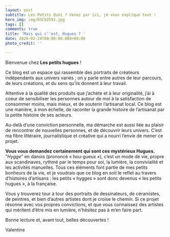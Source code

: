 ```yaml
---
layout: post
subtitle: Les Petits Quoi ? Venez par ici, je vous explique tout !
hero_img: img/DSC02592.jpg
tags: []
comments: true
title: 'Mais qui c''est, Hugues ? '
date: 2020-02-24T00:00:00.000+00:00
photo_credit: ''

---
```

Bienvenue chez **Les petits hugues** !

Ce blog est un espace qui rassemble des portraits de créateurs indépendants aux univers variés ; on y parle entre autres de leur parcours, de leurs créations, et du sens qu’ils donnent à leur travail.

Attentive à la qualité des produits que j’achète et à leur originalité, j’ai à coeur de sensibiliser les personnes autour de moi à la satisfaction de consommer moins, mais mieux, et de soutenir l’artisanat local. Ce blog est une manière, à mon échelle, de raconter la grande histoire de l’artisanat par la petite histoire de ses acteurs.

Au-delà d’une conviction personnelle, ma démarche est aussi liée au plaisir de rencontrer de nouvelles personnes, et de découvrir leurs univers. C’est ma fibre littéraire, journalistique et créative qui a nourri l’envie de mener ce projet.

**Vous vous demandez certainement qui sont ces mystérieux Hugues.** “_Hygge_” en danois (prononcé « hou-gueux »), c’est un mode de vie, propre aux scandinaves, rythmé par le temps pour soi, la lumière, la convivialité et les activités manuelles. Tous ces éléments font partie de mes petits bonheurs de la vie, et je voudrais que ce blog en soit le reflet au travers d’histoires d’artisans : les petits « hygges » sont donc devenus « les petits hugues », à la française.

Vous y trouverez tour à tour des portraits de dessinateurs, de céramistes, de peintres, et bien d’autres artistes dont je croise le chemin. Si ce projet résonne avec vos propres convictions, et que vous connaissez des artistes qui méritent d’être mis en lumière, n’hésitez pas à m’en faire part.

Bonne lecture et, avant tout, belles découvertes !

Valentine
